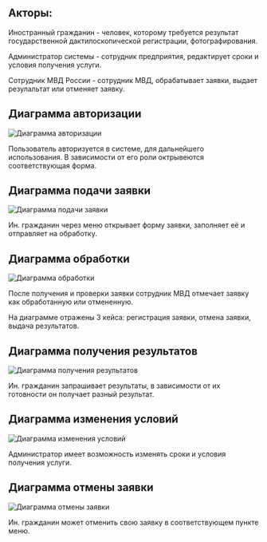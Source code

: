 Акторы:
-
Иностранный гражданин - человек, которому требуется результат государственной дактилоскопической регистрации, фотографирования.

Администратор системы - сотрудник предприятия, редактирует сроки и условия получения услуги.

Сотрудник МВД России - сотрудник МВД, обрабатывает заявки, выдает резулальтат или отменяет заявку.

Диаграмма авторизации
-
![Диаграмма авторизации](https://github.com/user-attachments/assets/bf5a348e-4751-41e3-8878-8ad8b1f0948c)


Пользователь авторизуется в системе, для дальнейшего использования. В зависимости от его роли октрывеются соответствующая форма.


Диаграмма подачи заявки
-
![Диаграмма подачи заявки](https://github.com/user-attachments/assets/618f2549-5822-4862-b87e-856393fce314)


Ин. гражданин через меню открывает форму заявки, заполняет её и отправляет на обработку.


Диаграмма обработки
-
![Диаграмма обработки](https://github.com/user-attachments/assets/ccd191a1-5255-4285-b901-bb1b24d94ec4)


После получения и проверки заявки сотрудник МВД отмечает заявку как обработанную или отмененную.

На диаграмме отражены 3 кейса: регистрация заявки, отмена заявки, выдача результатов.



Диаграмма получения результатов
-
![Диаграмма получения результатов](https://github.com/user-attachments/assets/b6959689-0c57-4344-9f74-4d0d3743e2ac)


Ин. гражданин запрашивает результаты, в зависимости от их готовности он получает разный результат.


Диаграмма изменения условий
-
![Диаграмма изменения условий](https://github.com/user-attachments/assets/1ca9aa6d-de13-4e46-b58e-5b2d4ec32809)


Администратор имеет возможность изменять сроки и условия получения услуги.


Диаграмма отмены заявки
-
![Диаграмма отмены заявки](https://github.com/user-attachments/assets/d7b16a61-567c-4808-8762-1bf7292bfcd5)


Ин. гражданин может отменить свою заявку в соответствующем пункте меню.
